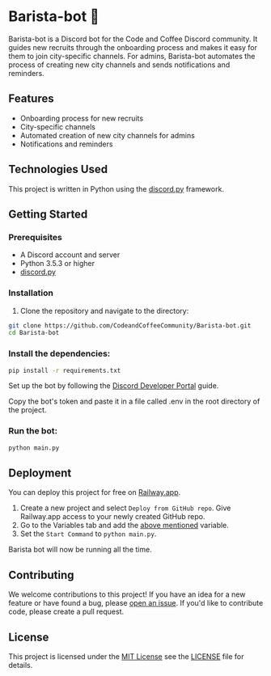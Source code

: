 <!-- Describe your project in brief -->
# Barista-bot :robot:

Barista-bot is a Discord bot for the Code and Coffee Discord community. It guides new recruits through the onboarding process and makes it easy for them to join city-specific channels. For admins, Barista-bot automates the process of creating new city channels and sends notifications and reminders.

## Features

- Onboarding process for new recruits
- City-specific channels
- Automated creation of new city channels for admins
- Notifications and reminders

## Technologies Used

This project is written in Python using the [discord.py](https://github.com/Rapptz/discord.py) framework.

## Getting Started

### Prerequisites

- A Discord account and server
- Python 3.5.3 or higher
- [discord.py](https://github.com/Rapptz/discord.py)

### Installation

1. Clone the repository and navigate to the directory:

```bash
git clone https://github.com/CodeandCoffeeCommunity/Barista-bot.git
cd Barista-bot
```
### Install the dependencies:
```bash
pip install -r requirements.txt
```
Set up the bot by following the [Discord Developer Portal](https://discord.com/developers/docs/intro) guide.

Copy the bot's token and paste it in a file called .env in the root directory of the project.

### Run the bot:
```bash
python main.py
```

## Deployment

You can deploy this project for free on [Railway.app](https://railway.app/).

1. Create a new project and select `Deploy from GitHub repo`. Give Railway.app access to your newly created GitHub repo.
2. Go to the Variables tab and add the [above mentioned](#Installation) variable.
3. Set the `Start Command` to `python main.py`.

Barista bot will now be running all the time.

## Contributing

We welcome contributions to this project! If you have an idea for a new feature or have found a bug, please [open an issue](https://github.com/CodeandCoffeeCommunity/Barista-bot/issues). If you'd like to contribute code, please create a pull request.

## License

This project is licensed under the [MIT License](https://mit-license.org/) see the [LICENSE](LICENSE) file for details.



